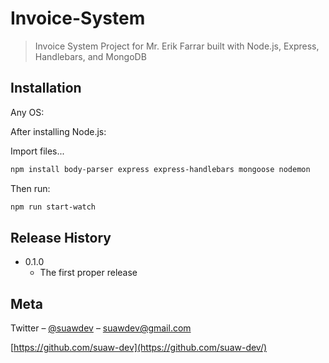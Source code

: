 # Invoice-System
> Invoice System Project for Mr. Erik Farrar built with Node.js, Express, Handlebars, and MongoDB

## Installation

Any OS:

After installing Node.js:

Import files...

```sh
npm install body-parser express express-handlebars mongoose nodemon
```
Then run:

```sh
npm run start-watch
```


## Release History

* 0.1.0
    * The first proper release
    
## Meta

Twitter – [@suawdev](https://twitter.com/suawdev) – suawdev@gmail.com

[https://github.com/suaw-dev](https://github.com/suaw-dev/)
